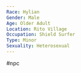 ```yaml
---
Race: Hylian
Gender: Male
Age: Older Adult
Location: Rito Village
Occupation: Shield Surfer
Type: Minor
Sexuality: Heterosexual
---
```

#npc 

